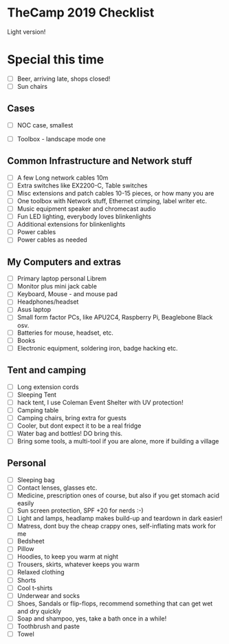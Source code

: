 # TheCamp 2019 Checklist

Light version!

# Special this time

- [ ] Beer, arriving late, shops closed!
- [ ] Sun chairs

## Cases
- [ ] NOC case, smallest
- [ ] Toolbox - landscape mode one


## Common Infrastructure and Network stuff
- [ ] A few Long network cables 10m
- [ ] Extra switches like EX2200-C, Table switches
- [ ] Misc extensions and patch cables 10-15 pieces, or how many you are
- [ ] One toolbox with Network stuff, Ethernet crimping, label writer etc.
- [ ] Music equipment speaker and chromecast audio
- [ ] Fun LED lighting, everybody loves blinkenlights
- [ ] Additional extensions for blinkenlights
- [ ] Power cables
- [ ] Power cables as needed

## My Computers and extras

- [ ] Primary laptop personal Librem
- [ ] Monitor plus mini jack cable
- [ ] Keyboard, Mouse - and mouse pad
- [ ] Headphones/headset
- [ ] Asus laptop
- [ ] Small form factor PCs, like APU2C4, Raspberry Pi, Beaglebone Black osv.
- [ ] Batteries for mouse, headset, etc.
- [ ] Books
- [ ] Electronic equipment, soldering iron, badge hacking etc.

## Tent and camping

- [ ] Long extension cords
- [ ] Sleeping Tent
- [ ] hack tent, I use Coleman Event Shelter with UV protection!
- [ ] Camping table
- [ ] Camping chairs, bring extra for guests
- [ ] Cooler, but dont expect it to be a real fridge
- [ ] Water bag and bottles! DO bring this.
- [ ] Bring some tools, a multi-tool if you are alone, more if building a village

## Personal

- [ ] Sleeping bag
- [ ] Contact lenses, glasses etc.
- [ ] Medicine, prescription ones of course, but also if you get stomach acid easily
- [ ] Sun screen protection, SPF +20 for nerds :-)
- [ ] Light and lamps, headlamp makes build-up and teardown in dark easier!
- [ ] Matress, dont buy the cheap crappy ones, self-inflating mats work for me
- [ ] Bedsheet
- [ ] Pillow
- [ ] Hoodies, to keep you warm at night
- [ ] Trousers, skirts, whatever keeps you warm
- [ ] Relaxed clothing
- [ ] Shorts
- [ ] Cool t-shirts
- [ ] Underwear and socks
- [ ] Shoes, Sandals or flip-flops, recommend something that can get wet and dry quickly
- [ ] Soap and shampoo, yes, take a bath once in a while!
- [ ] Toothbrush and paste
- [ ] Towel
